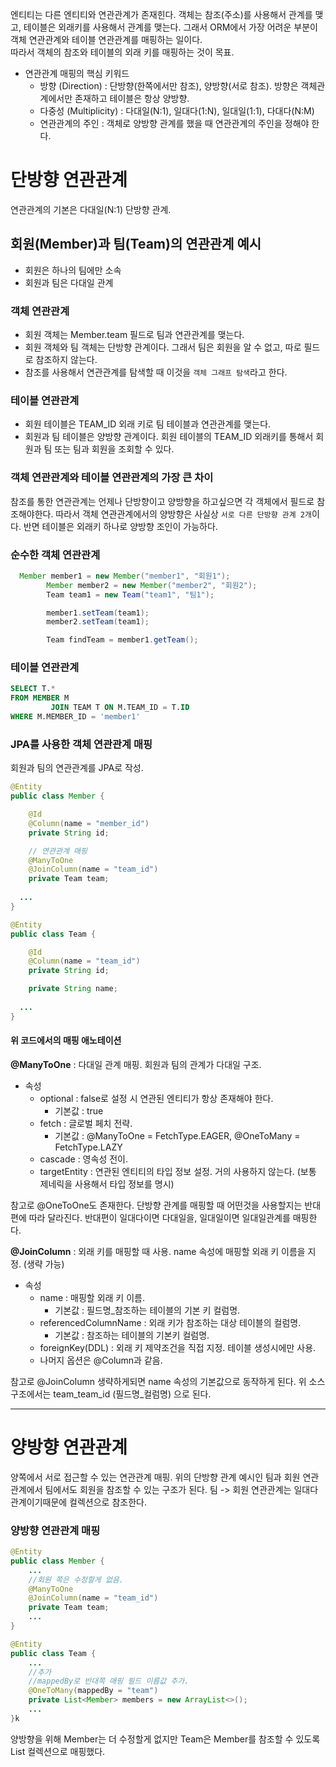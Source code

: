 엔티티는 다른 엔티티와 연관관계가 존재힌다. 객체는 참조(주소)를 사용해서 관계를 맺고, 테이블은 외래키를 사용해서 관계를 맺는다.
그래서 ORM에서 가장 어려운 부분이 객체 연관관계와 테이블 연관관계를 매핑하는 일이다.<br/>
따라서 객체의 참조와 테이블의 외래 키를 매핑하는 것이 목표.

* 연관관계 매핑의 핵심 키워드
    * 방향 (Direction) : 단방향(한쪽에서만 참조), 양방향(서로 참조). 방향은 객체관계에서만 존재하고 테이블은 항상 양방향.
    * 다중성 (Multiplicity) : 다대일(N:1), 일대다(1:N), 일대일(1:1), 다대다(N:M)
    * 연관관계의 주인 : 객체로 양방향 관계를 했을 때 연관관계의 주인을 정해야 한다.

# 단방향 연관관계

연관관계의 기본은 다대일(N:1) 단방향 관계.

## 회원(Member)과 팀(Team)의 연관관계 예시
* 회원은 하나의 팀에만 소속
* 회원과 팀은 다대일 관계

### 객체 연관관계

* 회원 객체는 Member.team 필드로 팀과 연관관계를 맺는다.
* 회원 객체와 팀 객체는 단방향 관계이다. 그래서 팀은 회원을 알 수 없고, 따로 필드로 참조하지 않는다.
* 참조를 사용해서 연관관계를 탐색할 때 이것을 `객체 그래프 탐색`라고 한다.

### 테이블 연관관계

* 회원 테이블은 TEAM_ID 외래 키로 팀 테이블과 연관관계를 맺는다.
* 회원과 팀 테이블은 양방향 관계이다. 회원 테이블의 TEAM_ID 외래키를 통해서 회원과 팀 또는 팀과 회원을 조회할 수 있다.

### 객체 연관관계와 테이블 연관관계의 가장 큰 차이

참조를 통한 연관관계는 언제나 단방향이고 양방향을 하고싶으면 각 객체에서 필드로 참조해야한다.
따라서 객체 연관관계에서의 양방향은 사실상 `서로 다른 단방향 관계 2개`이다. 반면 테이블은 외래키 하나로 양방향 조인이 가능하다.

### 순수한 객체 연관관계

```java
  Member member1 = new Member("member1", "회원1");
        Member member2 = new Member("member2", "회원2");
        Team team1 = new Team("team1", "팀1");

        member1.setTeam(team1);
        member2.setTeam(team1);

        Team findTeam = member1.getTeam();
```

### 테이블 연관관계

```sql
SELECT T.*
FROM MEMBER M
         JOIN TEAM T ON M.TEAM_ID = T.ID
WHERE M.MEMBER_ID = 'member1'
```

### JPA를 사용한 객체 연관관계 매핑

회원과 팀의 연관관계를 JPA로 작성.

```java
@Entity
public class Member {

    @Id
    @Column(name = "member_id")
    private String id;

    // 연관관계 매핑
    @ManyToOne
    @JoinColumn(name = "team_id")
    private Team team;
 
  ...
}

@Entity
public class Team {

    @Id
    @Column(name = "team_id")
    private String id;

    private String name;
  
  ...
}
```

#### 위 코드에서의 매핑 애노테이션

**@ManyToOne** : 다대일 관계 매핑. 회원과 팀의 관계가 다대일 구조.

* 속성
    * optional : false로 설정 시 연관된 엔티티가 항상 존재해야 한다.
        * 기본값 : true
    * fetch : 글로벌 페치 전략.
        * 기본값 : @ManyToOne = FetchType.EAGER, @OneToMany = FetchType.LAZY
    * cascade : 영속성 전이.
    * targetEntity : 연관된 엔티티의 타입 정보 설정. 거의 사용하지 않는다. (보통 제네릭을 사용해서 타입 정보를 명시)

참고로 @OneToOne도 존재한다. 단방향 관계를 매핑할 때 어떤것을 사용할지는 반대편에 따라 달라진다. 반대편이 일대다이면 다대일을, 일대일이면 일대일관계를 매핑한다.

**@JoinColumn** : 외래 키를 매핑할 때 사용. name 속성에 매핑할 외래 키 이름을 지정. (생략 가능)

* 속성
    * name : 매핑할 외래 키 이름.
        * 기본값 : 필드명_참조하는 테이블의 기본 키 컬럼명.
    * referencedColumnName : 외래 키가 참조하는 대상 테이블의 컬럼명.
        * 기본값 : 참조하는 테이블의 기본키 컬럼명.
    * foreignKey(DDL) : 외래 키 제약조건을 직접 지정. 테이블 생성시에만 사용.
    * 나머지 옵션은 @Column과 같음.
    
참고로 @JoinColumn 생략하게되면 name 속성의 기본값으로 동작하게 된다. 위 소스 구조에서는 team_team_id (필드명_컬럼명) 으로 된다.

---

# 양방향 연관관계

양쪽에서 서로 접근할 수 있는 연관관계 매핑. 위의 단방향 관계 예시인 팀과 회원 연관관계에서 팀에서도 회원을 참조할 수 있는 구조가 된다.
팀 -> 회원 연관관계는 일대다 관계이기때문에 컬렉션으로 참조한다.

### 양방향 연관관계 매핑

```java
@Entity
public class Member {
    ...
    //회원 쪽은 수정할게 없음.
    @ManyToOne
    @JoinColumn(name = "team_id")
    private Team team;
    ...
}

@Entity
public class Team {
    ...
    //추가
    //mappedBy로 반대쪽 매핑 필드 이름값 추가.
    @OneToMany(mappedBy = "team")
    private List<Member> members = new ArrayList<>();
    ...
}k
```

양방향을 위해 Member는 더 수정할게 없지만 Team은 Member를 참조할 수 있도록 List 컬렉션으로 매핑했다.
    
            
        

    
